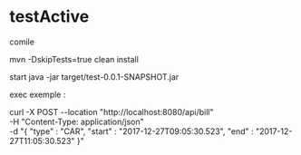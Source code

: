 # testActive

comile 

mvn -DskipTests=true clean install

start java -jar target/test-0.0.1-SNAPSHOT.jar 



exec exemple : 

curl -X POST --location "http://localhost:8080/api/bill" \
    -H "Content-Type: application/json" \
    -d "{
          \"type\" : \"CAR\",
          \"start\" : \"2017-12-27T09:05:30.523\",
          \"end\"  : \"2017-12-27T11:05:30.523\"
        }"
